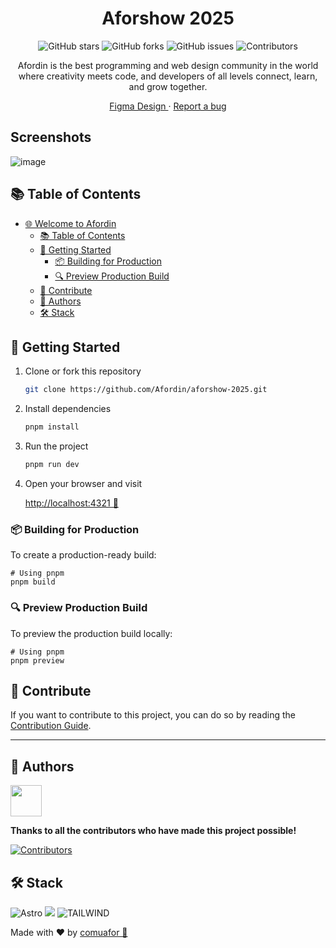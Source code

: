 <div align="center">

# Aforshow 2025

![GitHub stars](https://img.shields.io/github/stars/Afordin/aforshow-2025?style=social)
![GitHub forks](https://img.shields.io/github/forks/Afordin/aforshow-2025?style=social)
![GitHub issues](https://img.shields.io/github/issues/Afordin/aforshow-2025)
![Contributors](https://img.shields.io/github/contributors/Afordin/aforshow-2025)

Afordin is the best programming and web design community in the world where creativity meets code, and developers of all levels connect, learn, and grow together.

[Figma Design
](https://www.figma.com/design/pEtssqjyqA41RouHEgV5xU/Afordin-Designs?node-id=0-1&t=SRrsgqnxyVxQHBhd-1) · [Report a bug](https://github.com/Afordin/aforshow-2025/issues)

</div>

## Screenshots

![image](https://i.imgur.com/yZOGJjL.png)

## 📚 Table of Contents

- [🌐 Welcome to Afordin](#-aforshow-2025)
  - [📚 Table of Contents](#-table-of-contents)
  - [🚀 Getting Started](#-getting-started)
    - [📦 Building for Production](#-building-for-production)
    - [🔍 Preview Production Build](#-preview-production-build)
  - [🤝 Contribute](#-contribute)
  - [👥 Authors](#-authors)
  - [🛠️ Stack](#️-stack)

## 🚀 Getting Started

1. Clone or fork this repository

   ```sh
   git clone https://github.com/Afordin/aforshow-2025.git
   ```

2. Install dependencies

   ```bash
   pnpm install
   ```

3. Run the project
   ```bash
   pnpm run dev
   ```
4. Open your browser and visit

   [http://localhost:4321 🌺](http://localhost:4321)

### 📦 Building for Production

To create a production-ready build:

```shellscript
# Using pnpm
pnpm build
```

### 🔍 Preview Production Build

To preview the production build locally:

```shellscript
# Using pnpm
pnpm preview
```

## 🤝 Contribute

If you want to contribute to this project, you can do so by reading the [Contribution Guide](./CONTRIBUTING.md).

---

## 👥 Authors

<a href="https://github.com/afordigital">
   <img width="50px" src="https://avatars.githubusercontent.com/u/43246362?v=4" />
</a>

**Thanks to all the contributors who have made this project possible!**

[![Contributors](https://contrib.rocks/image?repo=Afordin/aforshow-2025&)](https://github.com/Afordin/aforshow-2025/graphs/contributors)

## 🛠️ Stack

![Astro](https://img.shields.io/badge/Astro-ff5d01?style=for-the-badge&logo=astro&logoColor=ff5d0100&labelColor=191919) <img src= "https://img.shields.io/badge/typescript-%23007ACC.svg?style=for-the-badge&logo=typescript&logoColor=white"> ![TAILWIND](https://img.shields.io/badge/Tailwind_CSS-grey?style=for-the-badge&logo=tailwind-css&logoColor=38B2AC)

Made with ❤️ by [comuafor 🐀](https://discord.com/invite/comuafor)
